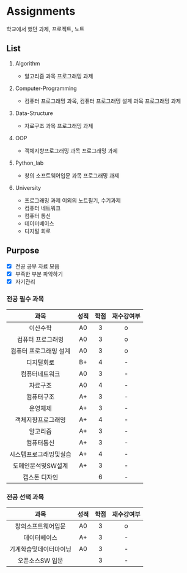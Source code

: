# Assignments
  
학교에서 했던 과제, 프로젝트, 노트

## List

1. Algorithm
    - 알고리즘 과목 프로그래밍 과제

2. Computer-Programming
    - 컴퓨터 프로그래밍 과목, 컴퓨터 프로그래밍 설계 과목 프로그래밍 과제

3. Data-Structure
    - 자료구조 과목 프로그래밍 과제

4. OOP
    - 객체지향프로그래밍 과목 프로그래밍 과제


5. Python_lab
    - 창의 소프트웨어입문 과목 프로그래밍 과제


6. University
    - 프로그래밍 과제 이외의 노트필기, 수기과제
    - 컴퓨터 네트워크
    - 컴퓨터 통신
    - 데이터베이스
    - 디지털 회로

## Purpose

- [x] 전공 공부 자료 모음
- [x] 부족한 부분 파악하기
- [x] 자기관리

### 전공 필수 과목

<table stype = "border:1px solid green; text-align:center">
  <thead>
    <tr>
      <th style = "text-align:center">과목</th>
      <th style = "text-align:center">성적</th>
      <th style = "text-align:center">학점</th>
      <th style = "text-align:center">재수강여부</th>
    </tr>
  </thead>
  <tbody>
    <tr>
      <td style="text-align:center">이산수학</td>
      <td style="text-align:center">A0</td>
      <td style="text-align:center">3</td>
      <td style="text-align:center">o</td>
    </tr>
     <tr>
      <td style="text-align:center">컴퓨터 프로그래밍</td>
      <td style="text-align:center">A0</td>
      <td style="text-align:center">3</td>
       <td style="text-align:center">o</td>
    </tr>
     <tr>
      <td style="text-align:center">컴퓨터 프로그래밍 설계</td>
      <td style="text-align:center">A0</td>
      <td style="text-align:center">3</td>
       <td style="text-align:center">o</td>
    </tr>
     <tr>
      <td style="text-align:center">디지털회로</td>
      <td style="text-align:center">B+</td>
      <td style="text-align:center">4</td>
       <td style="text-align:center">-</td>
    </tr>
     <tr>
      <td style ="text-align:center">컴퓨터네트워크</td>
      <td style ="text-align:center">A0</td>
      <td style ="text-align:center">3</td>
       <td style="text-align:center">-</td>
    </tr>
     <tr>
      <td style ="text-align:center">자료구조</td>
      <td style ="text-align:center">A0</td>
      <td style ="text-align:center">4</td>
       <td style="text-align:center">-</td>
    </tr>
     <tr>
      <td style ="text-align : center">컴퓨터구조</td>
      <td style ="text-align : center">A+</td>
      <td style ="text-align : center">3</td>
       <td style="text-align:center">-</td>
    </tr>
     <tr>
      <td style ="text-align:center">운영체제</td>
      <td style ="text-align:center">A+</td>
      <td style ="text-align:center">3</td>
       <td style="text-align:center">-</td>
    </tr>
     <tr>
      <td style ="text-align:center">객체지향프로그래밍</td>
      <td style ="text-align:center">A+</td>
      <td style ="text-align:center">4</td>
       <td style="text-align:center">-</td>
    </tr>
     <tr>
      <td style ="text-align:center">알고리즘</td>
      <td style ="text-align:center">A+</td>
      <td style ="text-align:center">3</td>
       <td style="text-align:center">-</td>
    </tr>
     <tr>
      <td style ="text-align:center">컴퓨터통신</td>
      <td style ="text-align:center">A+</td>
      <td style ="text-align:center">3</td>
       <td style="text-align:center">-</td>
    </tr>
     <tr>
      <td style ="text-align:center">시스템프로그래밍및실습</td>
      <td style ="text-align:center">A+</td>
      <td style ="text-align:center">4</td>
       <td style="text-align:center">-</td>
    </tr>
     <tr>
      <td style ="text-align:center">도메인분석및SW설계</td>
      <td style ="text-align:center">A+</td>
      <td style ="text-align:center">3</td>
       <td style="text-align:center">-</td>
    </tr>
     <tr>
      <td style ="text-align:center">캡스톤 디자인</td>
      <td style ="text-align:center"></td>
      <td style ="text-align:center">6</td>
       <td style="text-align:center">-</td>
    </tr>
  </tbody>
</table>

### 전공 선택 과목
<table stype = "border:1px solid green; text-align:center">
  <thead>
    <tr>
      <th style = "text-align:center">과목</th>
      <th style = "text-align:center">성적</th>
      <th style = "text-align:center">학점</th>
      <th style = "text-align:center">재수강여부</th>
    </tr>
  </thead>
  <tbody>
    <tr>
      <td style="text-align:center">창의소프트웨어입문</td>
      <td style="text-align:center">A0</td>
      <td style="text-align:center">3</td>
      <td style="text-align:center">o</td>
    </tr>
    <tr>
      <td style="text-align:center">데이터베이스</td>
      <td style="text-align:center">A+</td>
      <td style="text-align:center">3</td>
       <td style="text-align:center">-</td>
    </tr>
    <tr>
      <td style="text-align:center">기계학습및데이터마이닝</td>
      <td style="text-align:center">A0</td>
      <td style="text-align:center">3</td>
       <td style="text-align:center">-</td>
    </tr>
    <tr>
      <td style="text-align:center">오픈소스SW 입문</td>
      <td style="text-align:center"> </td>
      <td style="text-align:center">3</td>
      <td style="text-align:center">-</td>
    </tr>
  </tbody>
</table>
